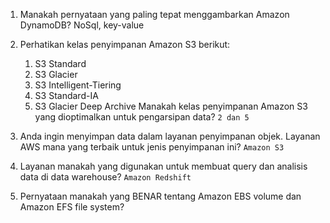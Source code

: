 1. Manakah pernyataan yang paling tepat menggambarkan Amazon DynamoDB?
NoSql, key-value
2. Perhatikan kelas penyimpanan Amazon S3 berikut:
    1.  S3 Standard
    2. S3 Glacier
    3. S3 Intelligent-Tiering
    4. S3 Standard-IA
    5. S3 Glacier Deep Archive
   Manakah kelas penyimpanan Amazon S3 yang dioptimalkan untuk pengarsipan data?
`2 dan 5`
3. Anda ingin menyimpan data dalam layanan penyimpanan objek. Layanan AWS mana yang terbaik untuk jenis penyimpanan ini?
`Amazon S3`

4. Layanan manakah yang digunakan untuk membuat query dan analisis data di data warehouse?
`Amazon Redshift`

5. Pernyataan manakah yang BENAR tentang Amazon EBS volume dan Amazon EFS file system?
